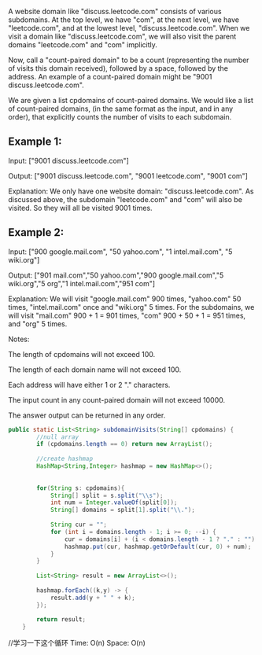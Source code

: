 A website domain like "discuss.leetcode.com" consists of various subdomains. At the top level, we have "com", at the next level, we have "leetcode.com", and at the lowest level, "discuss.leetcode.com". When we visit a domain like "discuss.leetcode.com", we will also visit the parent domains "leetcode.com" and "com" implicitly.

Now, call a "count-paired domain" to be a count (representing the number of visits this domain received), followed by a space, followed by the address. An example of a count-paired domain might be "9001 discuss.leetcode.com".

We are given a list cpdomains of count-paired domains. We would like a list of count-paired domains, (in the same format as the input, and in any order), that explicitly counts the number of visits to each subdomain.

## Example 1:
Input: 
["9001 discuss.leetcode.com"]

Output: 
["9001 discuss.leetcode.com", "9001 leetcode.com", "9001 com"]

Explanation: 
We only have one website domain: "discuss.leetcode.com". As discussed above, the subdomain "leetcode.com" and "com" will also be visited. So they will all be visited 9001 times.

## Example 2:
Input: 
["900 google.mail.com", "50 yahoo.com", "1 intel.mail.com", "5 wiki.org"]

Output: 
["901 mail.com","50 yahoo.com","900 google.mail.com","5 wiki.org","5 org","1 intel.mail.com","951 com"]

Explanation: 
We will visit "google.mail.com" 900 times, "yahoo.com" 50 times, "intel.mail.com" once and "wiki.org" 5 times. For the subdomains, we will visit "mail.com" 900 + 1 = 901 times, "com" 900 + 50 + 1 = 951 times, and "org" 5 times.

Notes:

The length of cpdomains will not exceed 100. 

The length of each domain name will not exceed 100.

Each address will have either 1 or 2 "." characters.

The input count in any count-paired domain will not exceed 10000.

The answer output can be returned in any order.


```java
public static List<String> subdomainVisits(String[] cpdomains) {
		//null array
		if (cpdomains.length == 0) return new ArrayList();
		
		//create hashmap
		HashMap<String,Integer> hashmap = new HashMap<>();
		
		
		for(String s: cpdomains){
			String[] split = s.split("\\s");
			int num = Integer.valueOf(split[0]);
			String[] domains = split[1].split("\\.");
			
			String cur = "";
            for (int i = domains.length - 1; i >= 0; --i) {
                cur = domains[i] + (i < domains.length - 1 ? "." : "") + cur;
                hashmap.put(cur, hashmap.getOrDefault(cur, 0) + num);
            }	
		}
		
		List<String> result = new ArrayList<>();
		
		hashmap.forEach((k,y) -> {
			result.add(y + " " + k);
		});
		
		return result;      
    }

```
//学习一下这个循环
Time: O(n)   Space: O(n)
